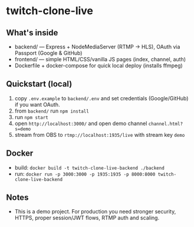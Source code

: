 # twitch-clone-live

## What's inside
- backend/ — Express + NodeMediaServer (RTMP -> HLS), OAuth via Passport (Google & GitHub)
- frontend/ — simple HTML/CSS/vanilla JS pages (index, channel, auth)
- Dockerfile + docker-compose for quick local deploy (installs ffmpeg)

## Quickstart (local)
1. copy `.env.example` to `backend/.env` and set credentials (Google/GitHub) if you want OAuth.
2. from `backend/` run `npm install`
3. run `npm start`
4. open `http://localhost:3000/` and open demo channel `channel.html?s=demo`
5. stream from OBS to `rtmp://localhost:1935/live` with stream key `demo`

## Docker
- build: `docker build -t twitch-clone-live-backend ./backend`
- run: `docker run -p 3000:3000 -p 1935:1935 -p 8000:8000 twitch-clone-live-backend`

## Notes
- This is a demo project. For production you need stronger security, HTTPS, proper session/JWT flows, RTMP auth and scaling.

